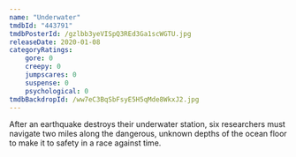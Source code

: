 ```yaml
---
name: "Underwater"
tmdbId: "443791"
tmdbPosterId: /gzlbb3yeVISpQ3REd3Ga1scWGTU.jpg
releaseDate: 2020-01-08
categoryRatings:
    gore: 0
    creepy: 0
    jumpscares: 0
    suspense: 0
    psychological: 0
tmdbBackdropId: /ww7eC3BqSbFsyE5H5qMde8WkxJ2.jpg
---
```

After an earthquake destroys their underwater station, six researchers must navigate two miles along the dangerous, unknown depths of the ocean floor to make it to safety in a race against time.
